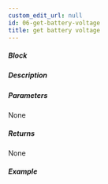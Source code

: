 ```yaml
---
custom_edit_url: null
id: 06-get-battery-voltage
title: get battery voltage
---
```


##### Block

<!-- image -->

##### Description

<!-- description -->

##### Parameters

None <!-- image -->

##### Returns

None

##### Example

<!-- image -->
